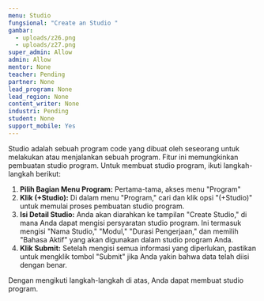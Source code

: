 ```yaml
---
menu: Studio
fungsional: "Create an Studio "
gambar:
  - uploads/z26.png
  - uploads/z27.png
super_admin: Allow
admin: Allow
mentor: None
teacher: Pending
partner: None
lead_program: None
lead_region: None
content_writer: None
industri: Pending
student: None
support_mobile: Yes
---
```

Studio adalah sebuah program code yang dibuat oleh seseorang untuk melakukan atau menjalankan sebuah program. Fitur ini memungkinkan pembuatan studio program. Untuk membuat studio program, ikuti langkah-langkah berikut:

1. **Pilih Bagian Menu Program:** Pertama-tama, akses menu "Program"
2. **Klik (+Studio):** Di dalam menu "Program," cari dan klik opsi "(+Studio)" untuk memulai proses pembuatan studio program.
3. **Isi Detail Studio:** Anda akan diarahkan ke tampilan "Create Studio," di mana Anda dapat mengisi persyaratan studio program. Ini termasuk mengisi "Nama Studio," "Modul," "Durasi Pengerjaan," dan memilih "Bahasa Aktif" yang akan digunakan dalam studio program Anda.
4. **Klik Submit:** Setelah mengisi semua informasi yang diperlukan, pastikan untuk mengklik tombol "Submit" jika Anda yakin bahwa data telah diisi dengan benar.

Dengan mengikuti langkah-langkah di atas, Anda dapat membuat studio program.